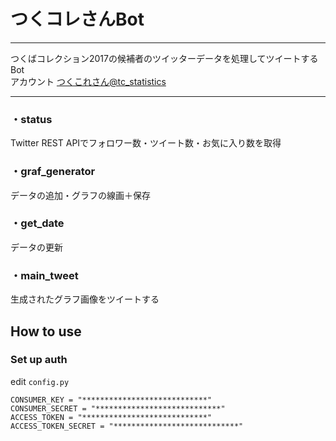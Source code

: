 # つくコレさんBot
---
つくばコレクション2017の候補者のツイッターデータを処理してツイートするBot  
アカウント [つくこれさん@tc_statistics](https://twitter.com/tc_statistics?s=09)

---
### ・status
Twitter REST APIでフォロワー数・ツイート数・お気に入り数を取得

### ・graf_generator
データの追加・グラフの線画＋保存

### ・get_date
データの更新

### ・main_tweet
生成されたグラフ画像をツイートする


## How to use
###  Set up auth
edit `config.py`
```
CONSUMER_KEY = "****************************"
CONSUMER_SECRET = "****************************"
ACCESS_TOKEN = "****************************"
ACCESS_TOKEN_SECRET = "****************************"
```